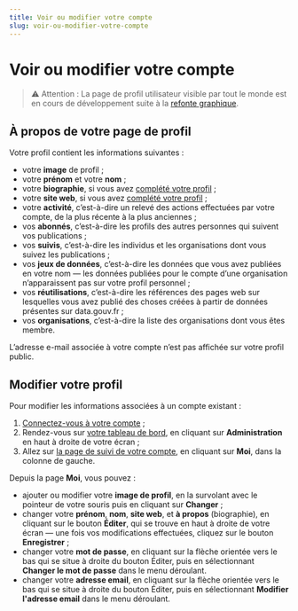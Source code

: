 ```yaml
---
title: Voir ou modifier votre compte
slug: voir-ou-modifier-votre-compte
---
```


# Voir ou modifier votre compte

> ⚠️ Attention : La page de profil utilisateur visible par tout le monde est en cours de développement suite à la [refonte graphique](https://www.data.gouv.fr/fr/posts/nouvelle-vie-nouvelle-peau-pour-data-gouv-fr/).

## À propos de votre page de profil

Votre profil contient les informations suivantes :

- votre **image** de profil ;
- votre **prénom** et votre **nom** ;
- votre **biographie**, si vous avez [complété votre profil](https://www.data.gouv.fr/fr/admin/me/edit) ;
- votre **site web**, si vous avez [complété votre profil](https://www.data.gouv.fr/fr/admin/me/edit) ;
- votre **activité**, c’est-à-dire un relevé des actions effectuées par votre compte, de la plus récente à la plus anciennes ;
- vos **abonnés**, c’est-à-dire les profils des autres personnes qui suivent vos publications ;
- vos **suivis**, c’est-à-dire les individus et les organisations dont vous suivez les publications ;
- vos **jeux de données**, c’est-à-dire les données que vous avez publiées en votre nom — les données publiées pour le compte d’une organisation n’apparaissent pas sur votre profil personnel ;
- vos **réutilisations**, c’est-à-dire les références des pages web sur lesquelles vous avez publié des choses créées à partir de données présentes sur data.gouv.fr ;
- vos **organisations**, c’est-à-dire la liste des organisations dont vous êtes membre.

L’adresse e-mail associée à votre compte n’est pas affichée sur votre profil public.

## Modifier votre profil

Pour modifier les informations associées à un compte existant :

1. [Connectez-vous à votre compte](https://www.data.gouv.fr/fr/login) ;
2. Rendez-vous sur [votre tableau de bord](https://www.data.gouv.fr/fr/admin/), en cliquant sur **Administration** en haut à droite de votre écran ;
3. Allez sur [la page de suivi de votre compte](https://www.data.gouv.fr/fr/admin/me/edit), en cliquant sur **Moi**, dans la colonne de gauche.

Depuis la page **Moi**, vous pouvez :

- ajouter ou modifier votre **image de profil**, en la survolant avec le pointeur de votre souris puis en cliquant sur **Changer** ;
- changer votre **prénom**, **nom**, **site web**, et **à propos** (biographie), en cliquant sur le bouton **Éditer**, qui se trouve en haut à droite de votre écran — une fois vos modifications effectuées, cliquez sur le bouton **Enregistrer** ;
- changer votre **mot de passe**, en cliquant sur la flèche orientée vers le bas qui se situe à droite du bouton Éditer, puis en sélectionnant **Changer le mot de passe** dans le menu déroulant.
- changer votre **adresse email**, en cliquant sur la flèche orientée vers le bas qui se situe à droite du bouton Éditer, puis en sélectionnant **Modifier l'adresse email** dans le menu déroulant.
